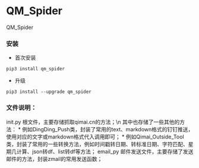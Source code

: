 # QM_Spider
QM_Spider

### 安装
* 首次安装
```
pip3 install qm_spider
```
* 升级
```
pip3 install --upgrade qm_spider
```


### 文件说明：
init.py
  根文件，主要存储抓取qimai.cn的方法；\n
  其中也存储了一些其他的方法：
    * 例如DingDing_Push类，封装了常用的text、markdown格式的钉钉推送，使用对应的文字或markdown格式代入调用即可；
    * 例如Qimai_Outside_Tool类，封装了常用的一些转换方法，例如时间戳转日期、转标准日期、字符匹配、星期几计算、json转df、list转df等方法；
email_py
  邮件发送文件，主要存储了发送邮件的方法，封装zmail的常用发送函数；

  
